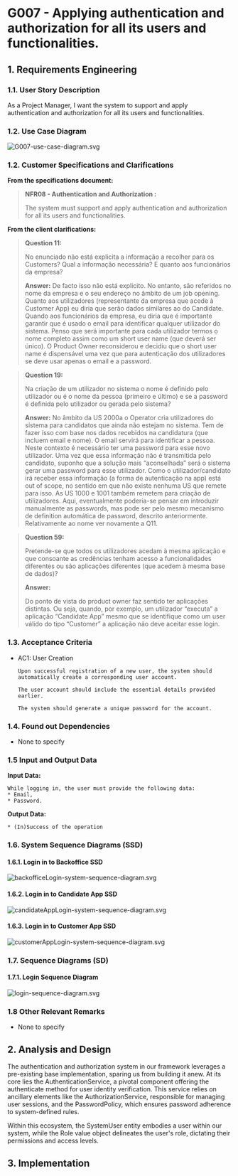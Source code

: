 # G007 -  Applying authentication and authorization for all its users and functionalities.

## 1. Requirements Engineering

### 1.1. User Story Description

As a Project Manager, I want the system to support and apply authentication and authorization for all its users and functionalities.

### 1.2. Use Case Diagram
![G007-use-case-diagram.svg](G007-use-case-diagram.svg)

### 1.2. Customer Specifications and Clarifications

**From the specifications document:**

> **NFR08 - Authentication and Authorization :**
>
> The system must support and apply authentication and authorization for all its users and functionalities.

**From the client clarifications:**

> **Question 11:**
>
> No enunciado não está explicita a informação a recolher para os Customers? Qual a informação necessária? E quanto
aos funcionários da empresa?
>
> **Answer:**
> De facto isso não está explicito. No entanto, são referidos no nome da empresa e o seu endereço no âmbito de um job opening.
Quanto aos utilizadores (representante da empresa que acede à Customer App) eu diria que serão dados similares ao do Candidate.
Quando aos funcionários da empresa, eu diria que é importante garantir que é usado o email para identificar qualquer utilizador
do sistema. Penso que será importante para cada utilizador termos o nome completo assim como um short user name (que deverá ser
único). O Product Owner reconsiderou e decidiu que o short user name é dispensável uma vez que para autenticação dos utilizadores
se deve usar apenas o email e a password.

> **Question 19:**
>
> Na criação de um utilizador no sistema o nome é definido pelo utilizador ou é o nome da pessoa (primeiro e último) e se
a password é definida pelo utilizador ou gerada pelo sistema?
>
> **Answer:**
> No âmbito da US 2000a o Operator cria utilizadores do sistema para candidatos que ainda não estejam no sistema. Tem de
fazer isso com base nos dados recebidos na candidatura (que incluem email e nome). O email servirá para identificar a
pessoa. Neste contexto é necessário ter uma password para esse novo utilizador. Uma vez que essa informação não é
transmitida pelo candidato, suponho que a solução mais “aconselhada” será o sistema gerar uma password para esse utilizador.
Como o utilizador/candidato irá receber essa informação (a forma de autenticação na app) está out of scope, no sentido em
que não existe nenhuma US que remete para isso. As US 1000 e 1001 também remetem para criação de utilizadores. Aqui,
eventualmente poderia-se pensar em introduzir manualmente as passwords, mas pode ser pelo mesmo mecanismo de definition
automática de password, descrito anteriormente. Relativamente ao nome ver novamente a Q11.

> **Question 59:** 
> 
> Pretende-se que todos os utilizadores acedam à mesma aplicação e que consoante as credências tenham acesso a
funcionalidades diferentes ou são aplicações diferentes (que acedem à mesma base de dados)?
> 
> **Answer:**
>
> Do ponto de vista do product owner faz sentido ter aplicações distintas. Ou seja, quando, por exemplo, um utilizador 
“executa” a aplicação “Candidate App” mesmo que se identifique como um user válido do tipo “Customer” a aplicação não deve
aceitar esse login.

### 1.3. Acceptance Criteria

* AC1: User Creation

      Upon successful registration of a new user, the system should automatically create a corresponding user account.

      The user account should include the essential details provided earlier.

      The system should generate a unique password for the account.

### 1.4. Found out Dependencies

*  None to specify

### 1.5 Input and Output Data

**Input Data:**

    While logging in, the user must provide the following data:
    * Email,
    * Password.

**Output Data:**

    * (In)Success of the operation

### 1.6. System Sequence Diagrams (SSD)

#### 1.6.1. Login in to Backoffice SSD
![backofficeLogin-system-sequence-diagram.svg](log-in-to-backoffice%2FbackofficeLogin-system-sequence-diagram.svg)

#### 1.6.2. Login in to Candidate App SSD
![candidateAppLogin-system-sequence-diagram.svg](log-in-to-candidateApp%2FcandidateAppLogin-system-sequence-diagram.svg)

#### 1.6.3. Login in to Customer App SSD
![customerAppLogin-system-sequence-diagram.svg](log-in-to-customerApp%2FcustomerAppLogin-system-sequence-diagram.svg)

### 1.7. Sequence Diagrams (SD)

#### 1.7.1. Login Sequence Diagram
![login-sequence-diagram.svg](login-sequence-diagram.svg)

### 1.8 Other Relevant Remarks

*  None to specify

## 2. Analysis and Design

The authentication and authorization system in our framework leverages a pre-existing base implementation, sparing us 
from building it anew. At its core lies the AuthenticationService, a pivotal component offering the authenticate method 
for user identity verification. This service relies on ancillary elements like the AuthorizationService, responsible for 
managing user sessions, and the PasswordPolicy, which ensures password adherence to system-defined rules.

Within this ecosystem, the SystemUser entity embodies a user within our system, while the Role value object delineates 
the user's role, dictating their permissions and access levels.

## 3. Implementation